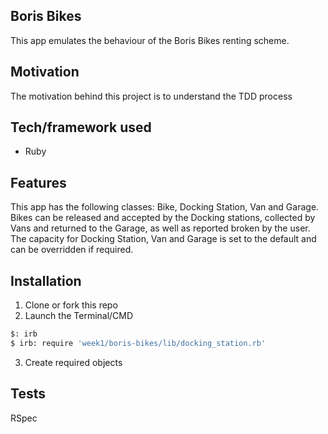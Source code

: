 ## Boris Bikes
This app emulates the behaviour of the Boris Bikes renting scheme.

## Motivation
The motivation behind this project is to understand the TDD process


## Tech/framework used
- Ruby

## Features
This app has the following classes: Bike, Docking Station, Van and Garage. Bikes can be released and accepted by the Docking stations, collected by Vans and returned to the Garage, as well as reported broken by the user. The capacity for Docking Station, Van and Garage is set to the default and can be overridden if required.

## Installation

1. Clone or fork this repo
2. Launch the Terminal/CMD
  ```bash
  $: irb
  $ irb: require 'week1/boris-bikes/lib/docking_station.rb'

  ```
3. Create required objects

## Tests
RSpec
